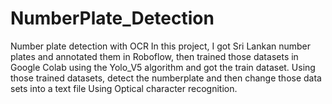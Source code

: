 # NumberPlate_Detection
Number plate detection with OCR
In this project, I got Sri Lankan number plates and annotated them in Roboflow, then trained those datasets in Google Colab using the Yolo_V5 algorithm and got the train dataset. Using those trained datasets, detect the numberplate and then change those data sets into a text file Using Optical character recognition.
